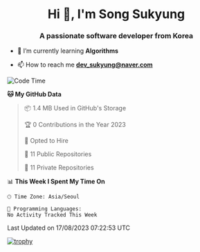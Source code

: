 <h1 align="center">Hi 👋, I'm Song Sukyung</h1>
<h3 align="center">A passionate software developer from Korea</h3>

- 🌱 I’m currently learning **Algorithms**

- 📫 How to reach me **dev_sukyung@naver.com**


<!--START_SECTION:waka-->
![Code Time](http://img.shields.io/badge/Code%20Time-836%20hrs%2045%20mins-blue)

**🐱 My GitHub Data** 

> 📦 1.4 MB Used in GitHub's Storage 
 > 
> 🏆 0 Contributions in the Year 2023
 > 
> 💼 Opted to Hire
 > 
> 📜 11 Public Repositories 
 > 
> 🔑 11 Private Repositories 
 > 
📊 **This Week I Spent My Time On** 

```text
🕑︎ Time Zone: Asia/Seoul

💬 Programming Languages: 
No Activity Tracked This Week
```


 Last Updated on 17/08/2023 07:22:53 UTC
<!--END_SECTION:waka-->

<!--
![Lines of code](https://img.shields.io/badge/From%20Hello%20World%20I%27ve%20Written-1.6%20million%20lines%20of%20code-9cf)  [![Hits](https://hits.seeyoufarm.com/api/count/incr/badge.svg?url=https%3A%2F%2Fgithub.com%2FSu-Kyung&count_bg=%23FF6883&title_bg=%23575757&icon=github.svg&icon_color=%23DDDDDD&title=hits+from+February+8%2C+2021&edge_flat=false)](https://hits.seeyoufarm.com)
-->

<!--
<h3 align="left">Languages and Tools:</h3>

**Advanced** 

<p align="left"> 
<a href="https://aws.amazon.com" target="_blank"> <img src="https://github.com/devicons/devicon/blob/master/icons/amazonwebservices/amazonwebservices-original-wordmark.svg" alt="aws" width="40" height="40"/> </a>
<a href="https://www.java.com" target="_blank"> <img src="https://github.com/devicons/devicon/blob/master/icons/java/java-original-wordmark.svg" alt="java" width="40" height="40"/> </a>
<a href="https://www.w3.org/html/" target="_blank"> <img src="https://github.com/devicons/devicon/blob/master/icons/html5/html5-original-wordmark.svg" alt="html5" width="40" height="40"/> </a>
<a href="https://www.w3schools.com/css/" target="_blank"> <img src="https://github.com/devicons/devicon/blob/master/icons/css3/css3-original-wordmark.svg" alt="css3" width="40" height="40"/> </a>
<a href="https://www.arduino.cc/" target="_blank"> <img src="https://cdn.worldvectorlogo.com/logos/arduino-1.svg" alt="arduino" width="40" height="40"/> </a>
<a href="https://unity.com/" target="_blank"> <img src="https://www.vectorlogo.zone/logos/unity3d/unity3d-icon.svg" alt="unity" width="40" height="40"/> </a>
<a href="https://www.adobe.com/in/products/illustrator.html" target="_blank"> <img src="https://www.vectorlogo.zone/logos/adobe_illustrator/adobe_illustrator-icon.svg" alt="illustrator" width="40" height="40"/> </a>
</p>

**Intermediate** 

<p align="left">
<a href="https://www.linux.org/" target="_blank"> <img src="https://github.com/devicons/devicon/blob/master/icons/linux/linux-original.svg" alt="linux" width="40" height="40"/> </a>
<a href="https://www.mysql.com/" target="_blank"> <img src="https://github.com/devicons/devicon/blob/master/icons/mysql/mysql-original-wordmark.svg" alt="mysql" width="40" height="40"/> </a>
<a href="https://developer.android.com" target="_blank"> <img src="https://github.com/devicons/devicon/blob/master/icons/android/android-original-wordmark.svg" alt="android" width="40" height="40"/> </a>
<a href="https://kotlinlang.org" target="_blank"> <img src="https://www.vectorlogo.zone/logos/kotlinlang/kotlinlang-icon.svg" alt="kotlin" width="40" height="40"/> </a>
<a href="https://www.w3schools.com/cpp/" target="_blank"> <img src="https://github.com/devicons/devicon/blob/master/icons/cplusplus/cplusplus-original.svg" alt="cplusplus" width="40" height="40"/> </a>
<a href="https://git-scm.com/" target="_blank"> <img src="https://www.vectorlogo.zone/logos/git-scm/git-scm-icon.svg" alt="git" width="40" height="40"/> </a>
<a href="https://www.photoshop.com/en" target="_blank"> <img src="https://github.com/devicons/devicon/blob/master/icons/photoshop/photoshop-plain.svg" alt="photoshop" width="40" height="40"/> </a>
<a href="https://www.adobe.com/products/xd.html" target="_blank"> <img src="https://cdn.worldvectorlogo.com/logos/adobe-xd.svg" alt="xd" width="40" height="40"/> </a>
</p>

**Beginner** 

<p align="left">
<a href="https://www.docker.com/" target="_blank"> <img src="https://github.com/devicons/devicon/blob/master/icons/docker/docker-original-wordmark.svg" alt="docker" width="40" height="40"/> </a>
<a href="https://kubernetes.io" target="_blank"> <img src="https://www.vectorlogo.zone/logos/kubernetes/kubernetes-icon.svg" alt="kubernetes" width="40" height="40"/> </a>
<a href="https://nodejs.org" target="_blank"> <img src="https://github.com/devicons/devicon/blob/master/icons/nodejs/nodejs-original-wordmark.svg" alt="nodejs" width="40" height="40"/> </a>
<a href="https://www.sqlite.org/" target="_blank"> <img src="https://www.vectorlogo.zone/logos/sqlite/sqlite-icon.svg" alt="sqlite" width="40" height="40"/> </a>
<a href="https://firebase.google.com/" target="_blank"> <img src="https://www.vectorlogo.zone/logos/firebase/firebase-icon.svg" alt="firebase" width="40" height="40"/> </a>
<a href="https://www.python.org" target="_blank"> <img src="https://github.com/devicons/devicon/blob/master/icons/python/python-original.svg" alt="python" width="40" height="40"/> </a>
<a href="https://developer.mozilla.org/en-US/docs/Web/JavaScript" target="_blank"> <img src="https://github.com/devicons/devicon/blob/master/icons/javascript/javascript-original.svg" alt="javascript" width="40" height="40"/> </a>
<a href="https://reactjs.org/" target="_blank"> <img src="https://github.com/devicons/devicon/blob/master/icons/react/react-original-wordmark.svg" alt="react" width="40" height="40"/> </a>
<a href="https://opencv.org/" target="_blank"> <img src="https://www.vectorlogo.zone/logos/opencv/opencv-icon.svg" alt="opencv" width="40" height="40"/> </a>
</p>
-->


<!--[![Top Langs](https://github-readme-stats.vercel.app/api/top-langs/?username=su-kyung&layout=compact&langs_count=6&theme=flag-india)](https://github.com/anuraghazra/github-readme-stats)   [![willianrod's wakatime stats](https://github-readme-stats.vercel.app/api/wakatime?username=SuKyung&layout=compact&langs_count=6&theme=flag-india&custom_title=WeekStats)](https://github.com/anuraghazra/github-readme-stats)-->
 
<!-- [![status](https://github-readme-streak-stats.herokuapp.com/?user=Su-Kyung&)](#) -->



<!--[![SolvedAC tier](http://mazassumnida.wtf/api/v2/generate_badge?boj=slloph720)](https://solved.ac/Su-Kyung)-->
[![trophy](https://github-profile-trophy.vercel.app/?username=Su-Kyung&theme=chalk&row=1&column=4)](https://github.com/ryo-ma/github-profile-trophy)

